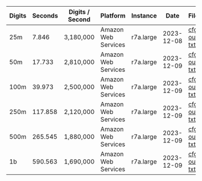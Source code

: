 | Digits | Seconds | Digits / Second | Platform | Instance | Date | Files |
| ------ | ------- | --------------- | -------- | -------- | ---- | ----- |
| 25m | 7.846 | 3,180,000 | Amazon Web Services | r7a.large | 2023-12-08 | [cfg](../Amazon%20Web%20Services/r7a.large/Gamma%28%E2%85%93%29%20%5BSeries-Pi%20%28Brown%29%5D/Gamma%28%E2%85%93%29%20-%2020231208-160510.cfg) [out](../Amazon%20Web%20Services/r7a.large/Gamma%28%E2%85%93%29%20%5BSeries-Pi%20%28Brown%29%5D/Gamma%28%E2%85%93%29%20-%2020231208-160510.out) [txt](../Amazon%20Web%20Services/r7a.large/Gamma%28%E2%85%93%29%20%5BSeries-Pi%20%28Brown%29%5D/Gamma%28%E2%85%93%29%20-%2020231208-160510.txt) |
| 50m | 17.733 | 2,810,000 | Amazon Web Services | r7a.large | 2023-12-09 | [cfg](../Amazon%20Web%20Services/r7a.large/Gamma%28%E2%85%93%29%20%5BSeries-Pi%20%28Brown%29%5D/Gamma%28%E2%85%93%29%20-%2020231209-081507.cfg) [out](../Amazon%20Web%20Services/r7a.large/Gamma%28%E2%85%93%29%20%5BSeries-Pi%20%28Brown%29%5D/Gamma%28%E2%85%93%29%20-%2020231209-081507.out) [txt](../Amazon%20Web%20Services/r7a.large/Gamma%28%E2%85%93%29%20%5BSeries-Pi%20%28Brown%29%5D/Gamma%28%E2%85%93%29%20-%2020231209-081507.txt) |
| 100m | 39.973 | 2,500,000 | Amazon Web Services | r7a.large | 2023-12-09 | [cfg](../Amazon%20Web%20Services/r7a.large/Gamma%28%E2%85%93%29%20%5BSeries-Pi%20%28Brown%29%5D/Gamma%28%E2%85%93%29%20-%2020231209-081606.cfg) [out](../Amazon%20Web%20Services/r7a.large/Gamma%28%E2%85%93%29%20%5BSeries-Pi%20%28Brown%29%5D/Gamma%28%E2%85%93%29%20-%2020231209-081606.out) [txt](../Amazon%20Web%20Services/r7a.large/Gamma%28%E2%85%93%29%20%5BSeries-Pi%20%28Brown%29%5D/Gamma%28%E2%85%93%29%20-%2020231209-081606.txt) |
| 250m | 117.858 | 2,120,000 | Amazon Web Services | r7a.large | 2023-12-09 | [cfg](../Amazon%20Web%20Services/r7a.large/Gamma%28%E2%85%93%29%20%5BSeries-Pi%20%28Brown%29%5D/Gamma%28%E2%85%93%29%20-%2020231209-081847.cfg) [out](../Amazon%20Web%20Services/r7a.large/Gamma%28%E2%85%93%29%20%5BSeries-Pi%20%28Brown%29%5D/Gamma%28%E2%85%93%29%20-%2020231209-081847.out) [txt](../Amazon%20Web%20Services/r7a.large/Gamma%28%E2%85%93%29%20%5BSeries-Pi%20%28Brown%29%5D/Gamma%28%E2%85%93%29%20-%2020231209-081847.txt) |
| 500m | 265.545 | 1,880,000 | Amazon Web Services | r7a.large | 2023-12-09 | [cfg](../Amazon%20Web%20Services/r7a.large/Gamma%28%E2%85%93%29%20%5BSeries-Pi%20%28Brown%29%5D/Gamma%28%E2%85%93%29%20-%2020231209-082316.cfg) [out](../Amazon%20Web%20Services/r7a.large/Gamma%28%E2%85%93%29%20%5BSeries-Pi%20%28Brown%29%5D/Gamma%28%E2%85%93%29%20-%2020231209-082316.out) [txt](../Amazon%20Web%20Services/r7a.large/Gamma%28%E2%85%93%29%20%5BSeries-Pi%20%28Brown%29%5D/Gamma%28%E2%85%93%29%20-%2020231209-082316.txt) |
| 1b | 590.563 | 1,690,000 | Amazon Web Services | r7a.large | 2023-12-09 | [cfg](../Amazon%20Web%20Services/r7a.large/Gamma%28%E2%85%93%29%20%5BSeries-Pi%20%28Brown%29%5D/Gamma%28%E2%85%93%29%20-%2020231209-083314.cfg) [out](../Amazon%20Web%20Services/r7a.large/Gamma%28%E2%85%93%29%20%5BSeries-Pi%20%28Brown%29%5D/Gamma%28%E2%85%93%29%20-%2020231209-083314.out) [txt](../Amazon%20Web%20Services/r7a.large/Gamma%28%E2%85%93%29%20%5BSeries-Pi%20%28Brown%29%5D/Gamma%28%E2%85%93%29%20-%2020231209-083314.txt) |
